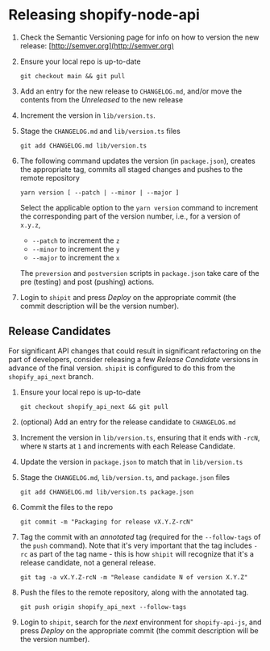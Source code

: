 # Releasing shopify-node-api

1. Check the Semantic Versioning page for info on how to version the new release: [http://semver.org](http://semver.org)

1. Ensure your local repo is up-to-date

   ```shell
   git checkout main && git pull
   ```

1. Add an entry for the new release to `CHANGELOG.md`, and/or move the contents from the _Unreleased_ to the new release

1. Increment the version in `lib/version.ts`.

1. Stage the `CHANGELOG.md` and `lib/version.ts` files

   ```shell
   git add CHANGELOG.md lib/version.ts
   ```

1. The following command updates the version (in `package.json`), creates the appropriate tag, commits all staged changes and pushes to the remote repository

   ```shell
   yarn version [ --patch | --minor | --major ]
   ```

   Select the applicable option to the `yarn version` command to increment the corresponding part of the version number, i.e., for a version of `x.y.z`,

   - `--patch` to increment the `z`
   - `--minor` to increment the `y`
   - `--major` to increment the `x`

   The `preversion` and `postversion` scripts in `package.json` take care of the pre (testing) and post (pushing) actions.

1. Login to `shipit` and press _Deploy_ on the appropriate commit (the commit description will be the version number).

## Release Candidates

For significant API changes that could result in significant refactoring on the part of developers, consider releasing a few _Release Candidate_ versions in advance of the final version. `shipit` is configured to do this from the `shopify_api_next` branch.

1. Ensure your local repo is up-to-date

   ```shell
   git checkout shopify_api_next && git pull
   ```

1. (optional) Add an entry for the release candidate to `CHANGELOG.md`

1. Increment the version in `lib/version.ts`, ensuring that it ends with `-rcN`, where `N` starts at `1` and increments with each Release Candidate.

1. Update the version in `package.json` to match that in `lib/version.ts`

1. Stage the `CHANGELOG.md`, `lib/version.ts`, and `package.json` files

   ```shell
   git add CHANGELOG.md lib/version.ts package.json
   ```

1. Commit the files to the repo

   ```shell
   git commit -m "Packaging for release vX.Y.Z-rcN"
   ```

1. Tag the commit with an _annotated_ tag (required for the `--follow-tags` of the `push` command). Note that it's very important that the tag includes `-rc` as part of the tag name - this is how `shipit` will recognize that it's a release candidate, not a general release.

   ```shell
   git tag -a vX.Y.Z-rcN -m "Release candidate N of version X.Y.Z"
   ```

1. Push the files to the remote repository, along with the annotated tag.

   ```shell
   git push origin shopify_api_next --follow-tags
   ```

1. Login to `shipit`, search for the _next_ environment for `shopify-api-js`, and press _Deploy_ on the appropriate commit (the commit description will be the version number).
